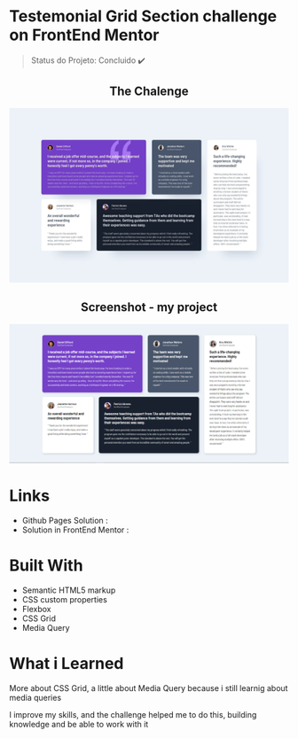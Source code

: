 # Testemonial Grid Section challenge on FrontEnd Mentor

> Status do Projeto: Concluido :heavy_check_mark:

<h2 align="center"> The Chalenge </h2>

<img src="https://github.com/wendeltm/Chalenges-FrontEnd-Mentor/blob/main/testimonials%20grid%20section/design/desktop-design.jpg" alt="challenge design">

<h2 align="center"> Screenshot - my project </h2>

<img src="https://github.com/wendeltm/Chalenges-FrontEnd-Mentor/blob/main/testimonials%20grid%20section/printscreen-testemonial-grid.png" alt="screenshot my project">

# Links
- Github Pages Solution : 
- Solution in FrontEnd Mentor : 

# Built With

- Semantic HTML5 markup
- CSS custom properties
- Flexbox
- CSS Grid
- Media Query

# What i Learned

More about CSS Grid, a little about Media Query because i still learnig about media queries

I improve my skills, and the challenge helped me to do this, building knowledge and be able to work with it
